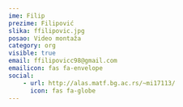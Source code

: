 ```yaml
---
ime: Filip
prezime: Filipović
slika: ffilipovic.jpg
posao: Video montaža
category: org
visible: true
email: ffilipovicc98@gmail.com
emailicon: fas fa-envelope
social:
    - url: http://alas.matf.bg.ac.rs/~mi17113/
      icon: fas fa-globe
---
```


